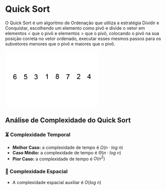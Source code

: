 # Quick Sort

O Quick Sort é um algoritmo de Ordenação que utiliza a estratégia Dividir e Conquistar, escolhendo um elemento como pivô e divide o vetor em elementos $<$ que o pivô e elementos $>$ que o pivô, colocando o pivô na sua posição correta no vetor ordenado, executar esses mesmos passos para os subvetores menores que o pivô e maiores que o pivô.

![](https://github.com/sc-math/Sort-Algorithms/blob/main/Quick%20Sort/gif/Quicksort-example.gif)

## Análise de Complexidade do Quick Sort

### ⏳ Complexidade Temporal
- **Melhor Caso:** a complexidade de tempo é $Ω(n \cdot log\ n)$
- **Caso Médio:** a complexidade de tempo é $Θ(n \cdot log\ n)$
- **Pior Caso:** a complexidade de tempo é $O(n^2)$

### 💽 Complexidade Espacial

- A complexidade espacial auxiliar é $O(log\ n)$
